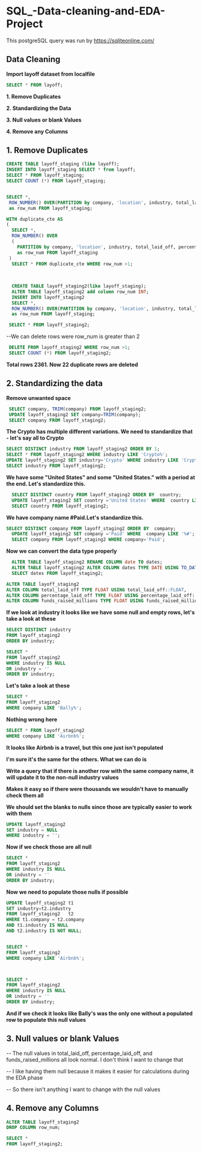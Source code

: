 # SQL_-Data-cleaning-and-EDA-Project

 This postgreSQL query was run by https://sqliteonline.com/


## Data Cleaning

**Import layoff dataset from localfile**

```sql
SELECT * FROM layoff;
```

**1. Remove Duplicates**

**2. Standardizing the Data**

**3. Null values or blank Values**

**4. Remove any Columns**


## 1. Remove Duplicates

```sql
CREATE TABLE layoff_staging (like layoff);
INSERT INTO layoff_staging SELECT * from layoff;
SELECT * FROM layoff_staging;
SELECT COUNT (*) FROM layoff_staging;


SELECT *,
 ROW_NUMBER() OVER(PARTITION by company, 'location', industry, total_laid_off, percentage_laid_off, 'date', stage, country, funds_raised_millions)
 as row_num FROM layoff_staging;

WITH duplicate_cte AS
(
  SELECT *,
  ROW_NUMBER() OVER
  (
    PARTITION by company, 'location', industry, total_laid_off, percentage_laid_off, 'date', stage, country, funds_raised_millions)
    as row_num FROM layoff_staging
 )
  SELECT * FROM duplicate_cte WHERE row_num >1;
  
  
  
  CREATE TABLE layoff_staging2(like layoff_staging);
  ALTER TABLE layoff_staging2 add column row_num INT;
  INSERT INTO layoff_staging2
  SELECT *,
  ROW_NUMBER() OVER(PARTITION by company, 'location', industry, total_laid_off, percentage_laid_off, 'date', stage, country, funds_raised_millions)
  as row_num FROM layoff_staging;

 SELECT * FROM layoff_staging2;
```
 
 --We can delete rows were row_num is greater than 2

```sql
 DELETE FROM layoff_staging2 WHERE row_num >1;
 SELECT COUNT (*) FROM layoff_staging2;
 ```
 
 **Total rows 2361. Now 22 duplicate rows are deleted**
 
 ## 2. Standardizing the data

 
**Remove unwanted space**
 
 ```sql
  SELECT company, TRIM(company) FROM layoff_staging2;
  UPDATE layoff_staging2 SET company=TRIM(company);
  SELECT company FROM layoff_staging2;
  ```

  **The Crypto has multiple different variations. We need to standardize that - let's say all to Crypto**

  ```sql
  SELECT DISTINCT industry FROM layoff_staging2 ORDER BY 1;
  SELECT * FROM layoff_staging2 WHERE industry LIKE 'Crypto%';
  UPDATE layoff_staging2 SET industry='Crypto' WHERE industry LIKE 'Crypto%';
  SELECT industry FROM layoff_staging2;
```
  
  **We have some "United States" and some "United States." with a period at the end. Let's standardize this.**
  
```sql
  SELECT DISTINCT country FROM layoff_staging2 ORDER BY  country;
  UPDATE layoff_staging2 SET country ='United States' WHERE  country LIKE 'United States%';
  SELECT country FROM layoff_staging2;
```

 **We have company name #Paid.Let's standardize this.**
 
```sql
SELECT DISTINCT company FROM layoff_staging2 ORDER BY  company;
  UPDATE layoff_staging2 SET company ='Paid' WHERE  company LIKE '%#';
  SELECT company FROM layoff_staging2 WHERE company='Paid';
 ```
  
 **Now we can convert the data type properly**

```sql
  ALTER TABLE layoff_staging2 RENAME COLUMN date TO dates;
  ALTER TABLE layoff_staging2 ALTER COLUMN dates TYPE DATE USING TO_DATE(dates,'MM/DD/YYYY');
  SELECT dates FROM layoff_staging2;
```
```sql
ALTER TABLE layoff_staging2
ALTER COLUMN total_laid_off TYPE FLOAT USING total_laid_off::FLOAT,
ALTER COLUMN percentage_laid_off TYPE FLOAT USING percentage_laid_off::FLOAT,
ALTER COLUMN funds_raised_millions TYPE FLOAT USING funds_raised_millions::FLOAT;
```
  
  
 **If we look at industry it looks like we have some null and empty rows, let's take a look at these**

  ```sql  
SELECT DISTINCT industry
FROM layoff_staging2
ORDER BY industry;

SELECT *
FROM layoff_staging2
WHERE industry IS NULL 
OR industry = ''
ORDER BY industry;
```

**Let's take a look at these**

```sql
SELECT *
FROM layoff_staging2
WHERE company LIKE 'Bally%';
```
**Nothing wrong here**

```sql
SELECT * FROM layoff_staging2
WHERE company LIKE 'Airbnb%';
```

**It looks like Airbnb is a travel, but this one just isn't populated**

**I'm sure it's the same for the others. What we can do is**

**Write a query that if there is another row with the same company name, it will update it to the non-null industry values**

**Makes it easy so if there were thousands we wouldn't have to manually check them all**

**We should set the blanks to nulls since those are typically easier to work with them**

```sql
UPDATE layoff_staging2
SET industry = NULL
WHERE industry = '';
```

**Now if we check those are all null**

```sql
SELECT *
FROM layoff_staging2
WHERE industry IS NULL 
OR industry = ''
ORDER BY industry;
```

**Now we need to populate those nulls if possible**

```sql
UPDATE layoff_staging2 t1
SET industry=t2.industry
FROM layoff_staging2   t2
WHERE t1.company = t2.company
AND t1.industry IS NULL 
AND t2.industry IS NOT NULL;


SELECT *
FROM layoff_staging2
WHERE company LIKE 'Airbnb%';



SELECT *
FROM layoff_staging2
WHERE industry IS NULL 
OR industry = ''
ORDER BY industry;
```

**And if we check it looks like Bally's was the only one without a populated row to populate this null values**


  ## 3. Null values or blank Values
  
-- The null values in total_laid_off, percentage_laid_off, and funds_raised_millions all look normal. I don't think I want to change that

-- I like having them null because it makes it easier for calculations during the EDA phase

-- So there isn't anything I want to change with the null values


## 4. Remove any Columns

```sql
ALTER TABLE layoff_staging2
DROP COLUMN row_num;

SELECT * 
FROM layoff_staging2;
```
